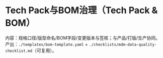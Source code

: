 # Tech Pack与BOM治理（Tech Pack & BOM）

内容：规格口径/版型命名/BOM字段/变更版本与签核；与产品/打版/生产协同。
产出：`./templates/bom-template.yaml` + `./checklists/mdm-data-quality-checklist.md`（可复用）。
